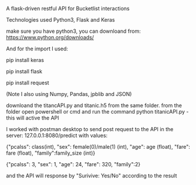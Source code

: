 A flask-driven restful API for Bucketlist interactions

Technologies used
Python3, Flask and Keras

make sure you have python3, you can downloand from:
https://www.python.org/downloads/

And for the import I used:

pip install keras

pip install flask

pip install request 

(Note I also using Numpy, Pandas, jpblib and JSON)

downloand the titancAPI.py and titanic.h5 from the same folder.
from the folder open powershell or cmd and run the command python titanicAPI.py - this will active the API

I worked with postman desktop to send post request to the API in the server:
127.0.0.1:8080/predict 
with values:

{"pcalss": class(int), "sex": female(0)/male(1) (int), "age": age (float), "fare": fare (float), "family":family_size (int)}

{"pcalss": 3, "sex": 1, "age": 24, "fare": 320, "family":2}

and the API will response by "Surivive: Yes/No" according to the result
